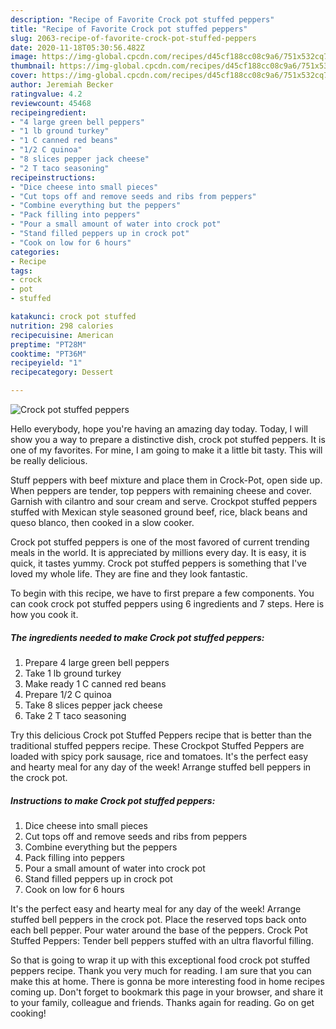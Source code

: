 ```yaml
---
description: "Recipe of Favorite Crock pot stuffed peppers"
title: "Recipe of Favorite Crock pot stuffed peppers"
slug: 2063-recipe-of-favorite-crock-pot-stuffed-peppers
date: 2020-11-18T05:30:56.482Z
image: https://img-global.cpcdn.com/recipes/d45cf188cc08c9a6/751x532cq70/crock-pot-stuffed-peppers-recipe-main-photo.jpg
thumbnail: https://img-global.cpcdn.com/recipes/d45cf188cc08c9a6/751x532cq70/crock-pot-stuffed-peppers-recipe-main-photo.jpg
cover: https://img-global.cpcdn.com/recipes/d45cf188cc08c9a6/751x532cq70/crock-pot-stuffed-peppers-recipe-main-photo.jpg
author: Jeremiah Becker
ratingvalue: 4.2
reviewcount: 45468
recipeingredient:
- "4 large green bell peppers"
- "1 lb ground turkey"
- "1 C canned red beans"
- "1/2 C quinoa"
- "8 slices pepper jack cheese"
- "2 T taco seasoning"
recipeinstructions:
- "Dice cheese into small pieces"
- "Cut tops off and remove seeds and ribs from peppers"
- "Combine everything but the peppers"
- "Pack filling into peppers"
- "Pour a small amount of water into crock pot"
- "Stand filled peppers up in crock pot"
- "Cook on low for 6 hours"
categories:
- Recipe
tags:
- crock
- pot
- stuffed

katakunci: crock pot stuffed 
nutrition: 298 calories
recipecuisine: American
preptime: "PT28M"
cooktime: "PT36M"
recipeyield: "1"
recipecategory: Dessert

---
```



![Crock pot stuffed peppers](https://img-global.cpcdn.com/recipes/d45cf188cc08c9a6/751x532cq70/crock-pot-stuffed-peppers-recipe-main-photo.jpg)

Hello everybody, hope you're having an amazing day today. Today, I will show you a way to prepare a distinctive dish, crock pot stuffed peppers. It is one of my favorites. For mine, I am going to make it a little bit tasty. This will be really delicious.

Stuff peppers with beef mixture and place them in Crock-Pot, open side up. When peppers are tender, top peppers with remaining cheese and cover. Garnish with cilantro and sour cream and serve. Crockpot stuffed peppers stuffed with Mexican style seasoned ground beef, rice, black beans and queso blanco, then cooked in a slow cooker.

Crock pot stuffed peppers is one of the most favored of current trending meals in the world. It is appreciated by millions every day. It is easy, it is quick, it tastes yummy. Crock pot stuffed peppers is something that I've loved my whole life. They are fine and they look fantastic.


To begin with this recipe, we have to first prepare a few components. You can cook crock pot stuffed peppers using 6 ingredients and 7 steps. Here is how you cook it.

<!--inarticleads1-->

##### The ingredients needed to make Crock pot stuffed peppers:

1. Prepare 4 large green bell peppers
1. Take 1 lb ground turkey
1. Make ready 1 C canned red beans
1. Prepare 1/2 C quinoa
1. Take 8 slices pepper jack cheese
1. Take 2 T taco seasoning


Try this delicious Crock pot Stuffed Peppers recipe that is better than the traditional stuffed peppers recipe. These Crockpot Stuffed Peppers are loaded with spicy pork sausage, rice and tomatoes. It&#39;s the perfect easy and hearty meal for any day of the week! Arrange stuffed bell peppers in the crock pot. 

<!--inarticleads2-->

##### Instructions to make Crock pot stuffed peppers:

1. Dice cheese into small pieces
1. Cut tops off and remove seeds and ribs from peppers
1. Combine everything but the peppers
1. Pack filling into peppers
1. Pour a small amount of water into crock pot
1. Stand filled peppers up in crock pot
1. Cook on low for 6 hours


It&#39;s the perfect easy and hearty meal for any day of the week! Arrange stuffed bell peppers in the crock pot. Place the reserved tops back onto each bell pepper. Pour water around the base of the peppers. Crock Pot Stuffed Peppers: Tender bell peppers stuffed with an ultra flavorful filling. 

So that is going to wrap it up with this exceptional food crock pot stuffed peppers recipe. Thank you very much for reading. I am sure that you can make this at home. There is gonna be more interesting food in home recipes coming up. Don't forget to bookmark this page in your browser, and share it to your family, colleague and friends. Thanks again for reading. Go on get cooking!
